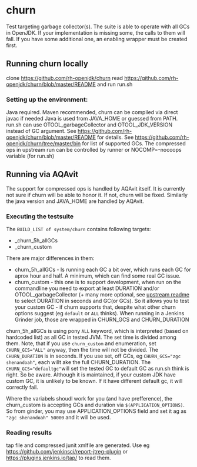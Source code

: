 # churn
Test targeting garbage collector(s).
The suite is able to operate with all GCs in OpenJDK. If your implementation is missing some, the calls to them will fall. If you have some additional one, an enabling wrapper must be created first.

## Running churn locally
clone https://github.com/rh-openjdk/churn read  https://github.com/rh-openjdk/churn/blob/master/README and run run.sh

### Setting up the environment:
Java required. Maven recommended, churn can be compiled via direct javac if needed
Java is used from JAVA_HOME or guessed from PATH.
run.sh can use OTOOL_garbageCollector and OTOOL_JDK_VERSION instead of GC argument. See https://github.com/rh-openjdk/churn/blob/master/README for details.
See https://github.com/rh-openjdk/churn/tree/master/bin for list of supported GCs. The compressed ops in upstream run can be controlled by runner or NOCOMP=-nocoops variable (for run.sh)

## Running via AQAvit
The support for compressed ops is handled by AQAvit itself. It is currently not sure if churn will be able to honor it. If not, churn will be fixed.
Similarly the java version and JAVA_HOME are handled by AQAvit.

### Executing the testsuite
The `BUILD_LIST of system/churn` contains following targets:
 * _churn_5h_allGCs
 * _churn_custom

There are major differences in them:
 * churn_5h_allGCs - Is running each GC a bit over, which runs each GC for aprox hour and half. A minimum, which can find some real GC issue.
 * churn_custom - this one is to support development, when run on the commandline you need to export at least DURATION and/or OTOOL_garbageCollector (+ many more optional, see [upstream readme](https://github.com/rh-openjdk/churn/blob/master/README)  to select DURATION in seconds and GC(or GCs). So it allows you to test your custom GC - if churn supports that, despite what other churn options suggest (eg `default` or `ALL` thinks).  When running in a Jenkins Grinder job, those are wrapped in CHURN_GCS and CHURN_DURATION

churn_5h_allGCs is using pony `ALL` keyword, which is interpreted (based on hardcoded list) as all GC in tested JVM. The set time is divided among them.
Note, that if you use `churn_custom` and enumeration, set `CHURN_GCS="ALL"` anyway,  then the time will not be divided. The `CHURN_DURATION` is in seconds. If you use set, off GCs, eg `CHURN_GCS="zgc shenandoah"`, each willt ake the full CHURN_DURATION.
The `CHURN_GCS="defaultgc"`will set the tested GC to default GC as run.sh think is right. So be aware. Although it is maintained, if your custom JDK have custom GC, it is unlikely to be known. If it have different default gc, it will correctly fail.

Where the variabels shoudl work for you (and have prefference), the churn_custom is accepting  GCs and duration via `$(APPLICATION_OPTIONS)`. So from ginder, you may use APPLICATION_OPTIONS field and set it ag as `"zgc shenandoah" 50000` and it will be used.

### Reading results
tap file and compressed junit xmlfile are generated. Use eg https://github.com/jenkinsci/report-jtreg-plugin or https://plugins.jenkins.io/tap/ to read them.

